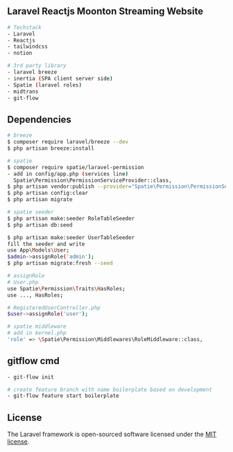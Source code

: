 ## Laravel Reactjs Moonton Streaming Website

```sh
# Techstack
- Laravel
- Reactjs
- tailwindcss
- notion

# 3rd party library
- laravel breeze
- inertia (SPA client server side)
- Spatie (laravel roles)
- midtrans
- git-flow
```

## Dependencies

```sh
# breeze
$ composer require laravel/breeze --dev
$ php artisan breeze:install

# spatie
$ composer require spatie/laravel-permission
- add in config/app.php (services line)
  Spatie\Permission\PermissionServiceProvider::class,
$ php artisan vendor:publish --provider="Spatie\Permission\PermissionServiceProvider"
$ php artisan config:clear
$ php artisan migrate

# spatie seeder
$ php artisan make:seeder RoleTableSeeder
$ php artisan db:seed

$ php artisan make:seeder UserTableSeeder
fill the seeder and write
use App\Models\User;
$admin->assignRole('admin');
$ php artisan migrate:fresh --seed

# assignRole
# User.php
use Spatie\Permission\Traits\HasRoles;
use ..., HasRoles;

# RegisteredUserController.php
$user->assignRole('user');

# spatie middleware
# add in kernel.php
'role' => \Spatie\Permission\Middlewares\RoleMiddleware::class,
```

## gitflow cmd

```sh
- git-flow init

# create feature branch with name boilerplate based on development
- git-flow feature start boilerplate
```

## License

The Laravel framework is open-sourced software licensed under the [MIT license](https://opensource.org/licenses/MIT).
